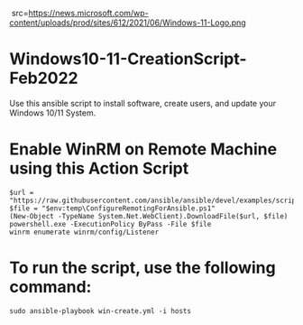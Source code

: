 <img> src=https://news.microsoft.com/wp-content/uploads/prod/sites/612/2021/06/Windows-11-Logo.png </img>
# Windows10-11-CreationScript-Feb2022
Use this ansible script to install software, create users, and update your Windows 10/11 System. 

# Enable WinRM on Remote Machine using this Action Script
```
$url = "https://raw.githubusercontent.com/ansible/ansible/devel/examples/scripts/ConfigureRemotingForAnsible.ps1"
$file = "$env:temp\ConfigureRemotingForAnsible.ps1"
(New-Object -TypeName System.Net.WebClient).DownloadFile($url, $file)
powershell.exe -ExecutionPolicy ByPass -File $file
winrm enumerate winrm/config/Listener
```
# To run the script, use the following command:
```
sudo ansible-playbook win-create.yml -i hosts
```
